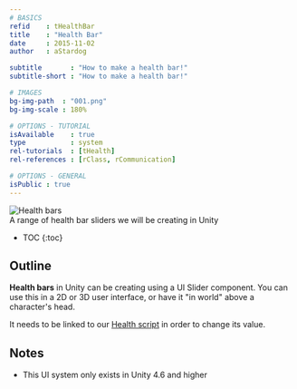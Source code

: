 ```yaml
---
# BASICS
refid    : tHealthBar
title    : "Health Bar"
date     : 2015-11-02
author   : aStardog

subtitle       : "How to make a health bar!"
subtitle-short : "How to make a health bar!"

# IMAGES
bg-img-path  : "001.png"
bg-img-scale : 180%

# OPTIONS - TUTORIAL
isAvailable    : true
type           : system
rel-tutorials  : [tHealth]
rel-references : [rClass, rCommunication]

# OPTIONS - GENERAL
isPublic : true
---
```

<div class="img-box">
	<div class="img-box-bg">
		<img src="{{ site.baseurl }}{{ site.url-imgs }}{{ page.url }}001.png" alt="Health bars" />
		<div class="caption">A range of health bar sliders we will be creating in Unity</div>
	</div>
</div>

* TOC
{:toc}

## Outline

**Health bars** in Unity can be creating using a UI Slider component. You can use this in a 2D or 3D user interface, or have it "in world" above a character's head.

It needs to be linked to our <a href="{{ site.baseurl }}{{ site.url-tutorials-system }}health" title="Unity Health Script">Health script</a> in order to change its value.

## Notes

* This UI system only exists in Unity 4.6 and higher
